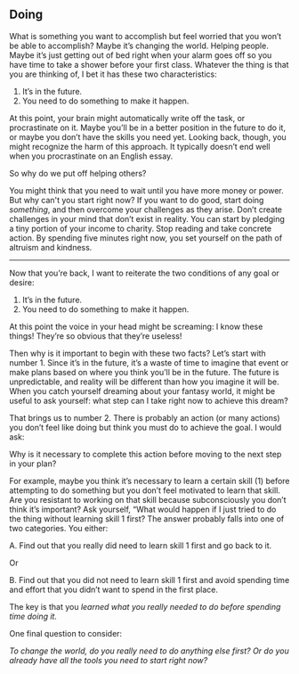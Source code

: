 ## Doing
What is something you want to accomplish but feel worried that you won’t be able to accomplish? Maybe it’s changing the world. Helping people. Maybe it’s just getting out of bed right when your alarm goes off so you have time to take a shower before your first class. Whatever the thing is that you are thinking of, I bet it has these two characteristics: 

1. It’s in the future. 
2. You need to do something to make it happen.

At this point, your brain might automatically write off the task, or procrastinate on it. Maybe you’ll be in a better position in the future to do it, or maybe you don’t have the skills you need yet. Looking back, though, you might recognize the harm of this approach. It typically doesn’t end well when you procrastinate on an English essay.

So why do we put off helping others?

You might think that you need to wait until you have more money or power. But why can't you start right now? If you want to do good, start doing *something*, and then overcome your challenges as they arise. Don’t create challenges in your mind that don’t exist in reality. You can start by pledging a tiny portion of your income to charity. Stop reading and take concrete action. By spending five minutes right now, you set yourself on the path of altruism and kindness.

---

Now that you’re back, I want to reiterate the two conditions of any goal or desire:

1. It’s in the future. 
2. You need to do something to make it happen.


At this point the voice in your head might be screaming: I know these things! They’re so obvious that they’re useless! 

Then why is it important to begin with these two facts? Let’s start with number 1. Since it’s in the future, it’s a waste of time to imagine that event or make plans based on where you think you’ll be in the future. The future is unpredictable, and reality will be different than how you imagine it will be. When you catch yourself dreaming about your fantasy world, it might be useful to ask yourself: what step can I take right now to achieve this dream? 


That brings us to number 2. There is probably an action (or many actions) you don’t feel like doing but think you must do to achieve the goal. I would ask:

Why is it necessary to complete this action before moving to the next step in your plan?

For example, maybe you think it’s necessary to learn a certain skill (1) before attempting to do something but you don’t feel motivated to learn that skill. Are you resistant to working on that skill because subconsciously you don’t think it’s important? Ask yourself, “What would happen if I just tried to do the thing without learning skill 1 first? The answer probably falls into one of two categories. You either: 

A. Find out that you really did need to learn skill 1 first and go back to it.

Or

B. Find out that you did not need to learn skill 1 first and avoid spending time and effort that you didn’t want to spend in the first place.

The key is that you *learned what you really needed to do before spending time doing it.*

One final question to consider:

*To change the world, do you really need to do anything else first? Or do you already have all the tools you need to start right now?*
